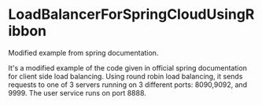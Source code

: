# LoadBalancerForSpringCloudUsingRibbon
Modified example from spring documentation.

It's a modified example of the code given in official spring documentation for client side load balancing. Using round robin load balancing, it sends requests to one of 3 servers running on 3 different ports: 8090,9092, and 9999. The user service runs on port 8888. 
